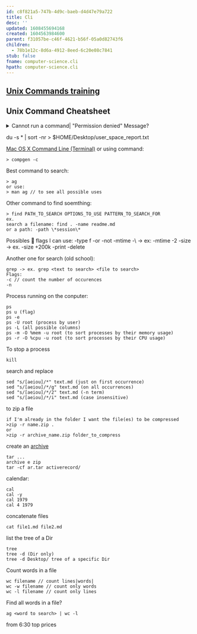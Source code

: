 ```yaml
---
id: c8f821a5-747b-4d9c-baeb-d4d47e79a722
title: Cli
desc: ''
updated: 1608455694168
created: 1604563984600
parent: f31057be-c46f-4621-b56f-05a0d82743f6
children:
  - 78b1e12c-8d6a-4912-8eed-6c20e08c7841
stub: false
fname: computer-science.cli
hpath: computer-science.cli
---
```

## [Unix Commands training](https://www.freecodecamp.org/news/the-linux-commands-handbook/)

## Unix Command Cheatsheet

<details><summary>
Cannot run a command| "Permission denied" Message?
</summary>

ex.

```
chmod u+x ~/Desktop/nand2tetris/tools/*.sh
```

</details>

du -s \* | sort -nr > $HOME/Desktop/user_space_report.txt

[Mac OS X Command Line (Terminal)](https://ss64.com/osx/) or using command:

```
> compgen -c
```

Best command to search:

```
> ag
or use:
> man ag // to see all possible uses
```

Other command to find soemthing:

```
> find PATH_TO_SEARCH OPTIONS_TO_USE PATTERN_TO_SEARCH_FOR
ex.
search a filename: find . -name readme.md
or a path: -path \*session\* 
```

Possibles :flags: flags I can use:
\-type f
\-or
\-not
\-mtime -\\<num if days> -> ex: -mtime -2
\-size -> ex. -size +200k
\-print -delete

Another one for search (old school):

```
grep -> ex. grep <text to search> <file to search>
Flags:
-c // count the number of occurences
-n
```

Process running on the conputer:

```
ps 
ps u (flag)
ps -e 
ps -U root (process by user)
ps -L (all possible columns)
ps -m -O %mem -u root (to sort processes by their memory usage)
ps -r -O %cpu -u root (to sort processes by their CPU usage)

```

To stop a process

```
kill
```

search and replace

```
sed "s/[aeiou]/*" text.md (just on first occurrence)
sed "s/[aeiou]/*/g" text.md (on all occurrences)
sed "s/[aeiou]/*/2" text.md (-n term)
sed "s/[aeiou]/*/i" text.md (case insensitive)
```

to zip a file

```
if I'm already in the folder I want the file(es) to be compressed
>zip -r name.zip .
or
>zip -r archive_name.zip folder_to_compress
```

create an [archive](http://conqueringthecommandline.com/book/tar)

```
tar ...
archive e zip
tar -cf ar.tar activerecord/
```

calendar:

```
cal
cal -y
cal 1979
cal 4 1979
```

concatenate files

```
cat file1.md file2.md
```

list the tree of a Dir

```
tree
tree -d (Dir only)
tree -d Desktop/ tree of a specific Dir
```

Count words in a file

```
wc filename // count lines|words|
wc -w filename // count only words
wc -l filename // count only lines
```

Find all words in a file?

```
ag <word to search> | wc -l
```

from 6:30 top prices

